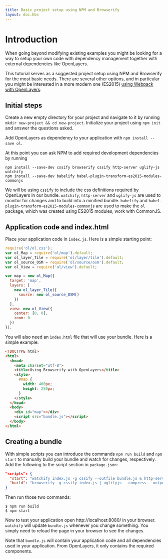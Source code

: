 ```yaml
---
title: Basic project setup using NPM and Browserify
layout: doc.hbs
---
```


# Introduction

When going beyond modifying existing examples you might be looking for a way to setup your own code with dependency management together with external dependencies like OpenLayers.

This tutorial serves as a suggested project setup using NPM and Browserify for the most basic needs. There are several other options, and in particular you might be interested in a more modern one (ES2015) [using Webpack with OpenLayers](https://gist.github.com/tschaub/79025aef325cd2837364400a105405b8).

## Initial steps

Create a new empty directory for your project and navigate to it by running `mkdir new-project && cd new-project`. Initialize your project using `npm init` and answer the questions asked.

Add OpenLayers as dependency to your application with `npm install --save ol`.

At this point you can ask NPM to add required development dependencies by running
```
npm install --save-dev cssify browserify cssify http-server uglify-js watchify
npm install --save-dev babelify babel-plugin-transform-es2015-modules-commonjs
```
We will be using `cssify` to include the css definitions required by OpenLayers in our bundle. `watchify`, `http-server` and `uglify-js` are used to monitor for changes and to build into a minified bundle. `babelify` and `babel-plugin-transform-es2015-modules-commonjs` are used to make the `ol` package, which was created using ES2015 modules, work with CommonJS.

## Application code and index.html

Place your application code in `index.js`. Here is a simple starting point:

```js
require('ol/ol.css');
var ol_Map = require('ol/map').default;
var ol_layer_Tile = require('ol/layer/tile').default;
var ol_source_OSM = require('ol/source/osm').default;
var ol_View = require('ol/view').default;

var map = new ol_Map({
  target: 'map',
  layers: [
    new ol_layer_Tile({
      source: new ol_source_OSM()
    })
  ],
  view: new ol_View({
    center: [0, 0],
    zoom: 0
  })
});
```

You will also need an `ìndex.html` file that will use your bundle. Here is a simple example:

```html
<!DOCTYPE html>
<html>
  <head>
    <meta charset="utf-8">
    <title>Using Browserify with OpenLayers</title>
    <style>
      #map {
        width: 400px;
        height: 250px;
      }
    </style>
  </head>
  <body>
    <div id="map"></div>
    <script src="bundle.js"></script>
  </body>
</html>
```

## Creating a bundle

With simple scripts you can introduce the commands `npm run build` and `npm start` to manually build your bundle and watch for changes, respectively. Add the following to the script section in `package.json`:

```json
"scripts": {
  "start": "watchify index.js -g cssify --outfile bundle.js & http-server",
  "build": "browserify -g cssify index.js | uglifyjs --compress --output bundle.js"
}
```
Then run those two commands:

```
$ npm run build
$ npm start
```

Now to test your application open http://localhost:8080/ in your browser. `watchify` will update `bundle.js` whenever you change something. You simply need to reload the page in your browser to see the changes.

Note that `bundle.js` will contain your application code and all dependencies used in your application. From OpenLayers, it only contains the required components.
